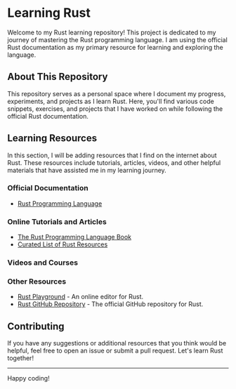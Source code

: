 # Learning Rust

Welcome to my Rust learning repository! This project is dedicated to my journey of mastering the Rust programming language. I am using the official Rust documentation as my primary resource for learning and exploring the language.

## About This Repository

This repository serves as a personal space where I document my progress, experiments, and projects as I learn Rust. Here, you'll find various code snippets, exercises, and projects that I have worked on while following the official Rust documentation.

## Learning Resources

In this section, I will be adding resources that I find on the internet about Rust. These resources include tutorials, articles, videos, and other helpful materials that have assisted me in my learning journey.

### Official Documentation

- [Rust Programming Language](https://www.rust-lang.org/learn)

### Online Tutorials and Articles

- [The Rust Programming Language Book](https://doc.rust-lang.org/book/)
- [Curated List of Rust Resources](https://github.com/rust-unofficial/awesome-rust)


### Videos and Courses


### Other Resources

- [Rust Playground](https://play.rust-lang.org/) - An online editor for Rust.
- [Rust GitHub Repository](https://github.com/rust-lang/rust) - The official GitHub repository for Rust.

## Contributing

If you have any suggestions or additional resources that you think would be helpful, feel free to open an issue or submit a pull request. Let's learn Rust together!


---

Happy coding!
